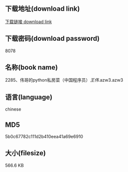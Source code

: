 ## 下载地址(download link)
[下载链接 download link](https://voluble-croquembouche-d321dc.netlify.app/?s=2285%E3%80%81%E4%BC%9F%E5%93%A5%E7%9A%84python%E7%A7%81%E6%88%BF%E8%8F%9C%EF%BC%88%E4%B8%AD%E5%9B%BD%E7%A8%8B%E5%BA%8F%E5%91%98%EF%BC%89_%E7%8E%8B%E4%BC%9F_.azw3)

## 下载密码(download password)
8078

## 名称(book name)
2285、伟哥的python私房菜（中国程序员）_王伟_.azw3.azw3

## 语言(language)
chinese

## MD5
5b0c67782c111d2b410eea41a69e6910

## 大小(filesize)
566.6 KB
